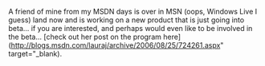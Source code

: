 A friend of mine from my MSDN days is over in MSN (oops, Windows Live I guess) land now and is working on a new product that is just going into beta... if you are interested, and perhaps would even like to be involved in the beta... [check out her post on the program here](http://blogs.msdn.com/lauraj/archive/2006/08/25/724261.aspx" target="_blank).